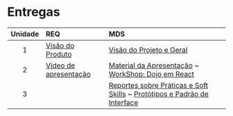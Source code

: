 # Entregas

|Unidade|REQ|MDS|
|:-------:|:---|:---|
|1|[Visão do Produto](https://drive.google.com/file/d/1hO2ZrgQXR7aSxaRkj8tSGPedVGDgMqpT/view?usp=sharing)|[Visão do Projeto e Geral](https://drive.google.com/file/d/1L9jz-nfoEe8G3_4wGAkYPoXcx1VmhUso/view?usp=sharing)|
|2| [Vídeo de apresentação](https://clipchamp.com/watch/FDCWwx14hGJ)  | [Material da Apresentação](https://drive.google.com/file/d/1mkDl6HhwcpSj_2Fgbx3xGLPKEaZIDUmj/view?usp=sharing) ~ [WorkShop: Dojo em React](./dojo.md) |
|3|  | [Reportes sobre Práticas e Soft Skills](./report.md) ~ [Protótipos e Padrão de Interface](./id_visual.md) |
